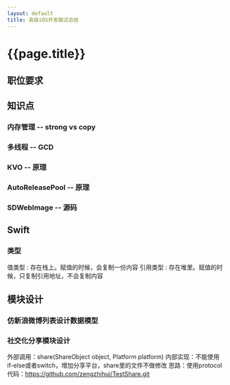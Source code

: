 ```yaml
---
layout: default
title: 高级iOS开发面试总结
---
```

# {{page.title}}

## 职位要求

## 知识点

### 内存管理 -- strong vs copy

### 多线程 -- GCD

### KVO -- 原理

### AutoReleasePool -- 原理

### SDWebImage -- 源码

## Swift

### 类型
值类型 : 存在栈上。赋值的时候，会复制一份内容
引用类型 : 存在堆里。赋值的时候，只复制引用地址，不会复制内容

## 模块设计
### 仿新浪微博列表设计数据模型
### 社交化分享模块设计
外部调用：share(ShareObject object, Platform platform)
内部实现：不能使用if-else或者switch，增加分享平台，share里的文件不做修改
思路：使用protocol
代码：https://github.com/zengzhihui/TestShare.git
